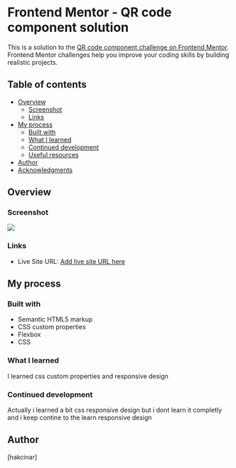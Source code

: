 # Frontend Mentor - QR code component solution

This is a solution to the [QR code component challenge on Frontend Mentor](https://www.frontendmentor.io/challenges/qr-code-component-iux_sIO_H). Frontend Mentor challenges help you improve your coding skills by building realistic projects. 

## Table of contents

- [Overview](#overview)
  - [Screenshot](#screenshot)
  - [Links](#links)
- [My process](#my-process)
  - [Built with](#built-with)
  - [What I learned](#what-i-learned)
  - [Continued development](#continued-development)
  - [Useful resources](#useful-resources)
- [Author](#author)
- [Acknowledgments](#acknowledgments)
## Overview

### Screenshot

![](./images/Adsız.png)
### Links
- Live Site URL: [Add live site URL here](https://qr-code-component-seven-wine.vercel.app/)

## My process

### Built with

- Semantic HTML5 markup
- CSS custom properties
- Flexbox
- CSS

### What I learned

I learned css custom properties and responsive design
### Continued development
Actually i learned a bit css responsive design but i dont learn it completly and i keep contine to the learn responsive design

## Author
[hakcinar]
